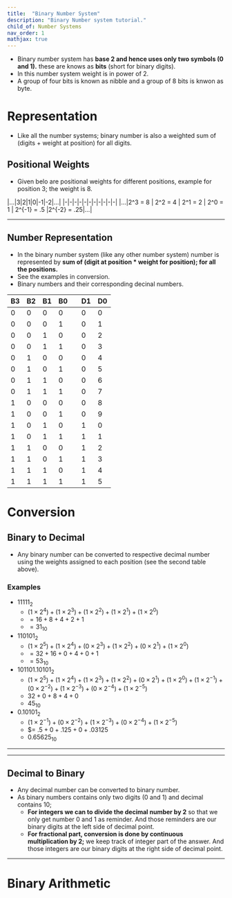 ```yaml
---
title:  "Binary Number System"
description: "Binary Number system tutorial."
child_of: Number Systems
nav_order: 1
mathjax: true
---
```


- Binary number system has **base 2 and hence uses only two symbols (0 and 1).** these are knows as **bits** (short for binary digits).
- In this number system weight is in power of 2.
- A group of four bits is known as nibble and a group of 8 bits is knwon as byte.

# Representation

- Like all the number systems; binary number is also a weighted sum of (digits + weight at position) for all digits.

## Positional Weights

- Given belo are positional weights for different positions, example for position 3; the weight is 8.

|...|3|2|1|0|-1|-2|...|
|-|-|-|-|-|-|-|-|-|-|-|
|...|2^3 = 8 | 2^2 = 4 | 2^1 = 2 | 2^0 = 1 | 2^{-1} = .5 |2^{-2} = .25|...|

***

## Number Representation

- In the binary number system (like any other number system) number is represented by **sum of (digit at position * weight for position); for all the positions.**
- See the examples in conversion.
- Binary numbers and their corresponding decinal numbers.

|B3|B2|B1|B0||D1|D0|
|-|-|-|-|-|-|-|
|0|0|0|0||0|0|
|0|0|0|1||0|1|
|0|0|1|0||0|2|
|0|0|1|1||0|3|
|0|1|0|0||0|4|
|0|1|0|1||0|5|
|0|1|1|0||0|6|
|0|1|1|1||0|7|
|1|0|0|0||0|8|
|1|0|0|1||0|9|
|1|0|1|0||1|0|
|1|0|1|1||1|1|
|1|1|0|0||1|2|
|1|1|0|1||1|3|
|1|1|1|0||1|4|
|1|1|1|1||1|5|



# Conversion

## Binary to Decimal

- Any binary number can be converted to respective decimal number using the weights assigned to each position (see the second table above).

### Examples

- $11111_2$
    - $(1 \times 2^4) + (1 \times 2^3) + (1 \times 2^2) + (1 \times 2^1) + (1 \times 2^0)$
    - $= 16 + 8 + 4 + 2 + 1$
    - $= 31_{10}$
- $110101_2$
    - $(1 \times 2^5) + (1 \times 2^4) + (0 \times 2^3) + (1 \times 2^2) + (0 \times 2^1) + (1 \times 2^0)$
    - $= 32 + 16 + 0 + 4 + 0 + 1$
    - $= 53_{10}$
- $101101.10101_2$
    - $(1 \times 2^5) + (1 \times 2^4) + (1 \times 2^3) + (1 \times 2^2) + (0 \times 2^1) + (1 \times 2^0) + (1 \times 2^{-1}) + (0 \times 2^{-2}) + (1 \times 2^{-3}) + (0 \times 2^{-4}) + (1 \times 2^{-5})$
    - $32 + 0 + 8 + 4 + 0$
    - $45_{10}$
- $0.10101_2$
    - $(1 \times 2^{-1}) + (0 \times 2^{-2}) + (1 \times 2^{-3}) + (0 \times 2^{-4}) + (1 \times 2^{-5})$
    - $= $.5 + 0 + .125 + 0 + .03125$
    - $0.65625_{10}$

***

***

## Decimal to Binary 

- Any decimal number can be converted to binary number.
- As binary numbers contains only two digits (0 and 1) and decimal contains 10; 
    - **For integers we can to divide the decimal number by 2** so that we only get number 0 and 1 as reminder. And those reminders are our binary digits at the left side of decimal point.
    - **For fractional part, conversion is done by continuous multiplication by 2;** we keep track of integer part of the answer. And those integers are our binary digits at the right side of decimal point.

***

# Binary Arithmetic



